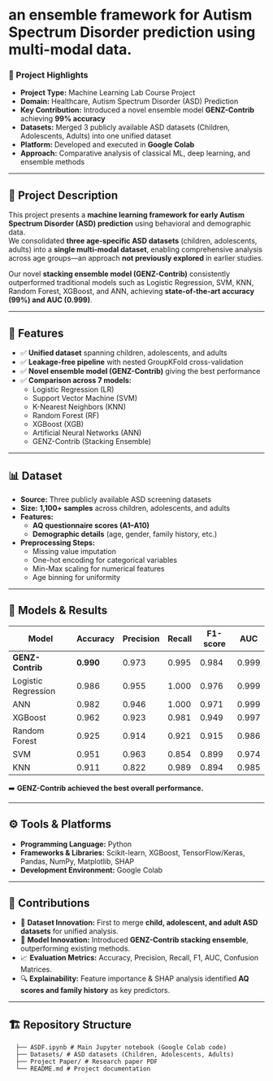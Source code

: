 # an ensemble framework for Autism Spectrum Disorder prediction using multi-modal data.

### 📌 Project Highlights
- **Project Type:** Machine Learning Lab Course Project  
- **Domain:** Healthcare, Autism Spectrum Disorder (ASD) Prediction  
- **Key Contribution:** Introduced a novel ensemble model **GENZ-Contrib** achieving **99% accuracy**  
- **Datasets:** Merged 3 publicly available ASD datasets (Children, Adolescents, Adults) into one unified dataset  
- **Platform:** Developed and executed in **Google Colab**  
- **Approach:** Comparative analysis of classical ML, deep learning, and ensemble methods  

---

## 📝 Project Description
This project presents a **machine learning framework for early Autism Spectrum Disorder (ASD) prediction** using behavioral and demographic data.  
We consolidated **three age-specific ASD datasets** (children, adolescents, adults) into a **single multi-modal dataset**, enabling comprehensive analysis across age groups—an approach **not previously explored** in earlier studies.  

Our novel **stacking ensemble model (GENZ-Contrib)** consistently outperformed traditional models such as Logistic Regression, SVM, KNN, Random Forest, XGBoost, and ANN, achieving **state-of-the-art accuracy (99%) and AUC (0.999)**.

---

## 🚀 Features
- ✅ **Unified dataset** spanning children, adolescents, and adults  
- ✅ **Leakage-free pipeline** with nested GroupKFold cross-validation  
- ✅ **Novel ensemble model (GENZ-Contrib)** giving the best performance  
- ✅ **Comparison across 7 models:**  
  - Logistic Regression (LR)  
  - Support Vector Machine (SVM)  
  - K-Nearest Neighbors (KNN)  
  - Random Forest (RF)  
  - XGBoost (XGB)  
  - Artificial Neural Networks (ANN)  
  - GENZ-Contrib (Stacking Ensemble)  

---

## 📊 Dataset
- **Source:** Three publicly available ASD screening datasets  
- **Size:** **1,100+ samples** across children, adolescents, and adults  
- **Features:**  
  - **AQ questionnaire scores (A1–A10)**  
  - **Demographic details** (age, gender, family history, etc.)  
- **Preprocessing Steps:**  
  - Missing value imputation  
  - One-hot encoding for categorical variables  
  - Min-Max scaling for numerical features  
  - Age binning for uniformity  

---

## 🧠 Models & Results
| Model              | Accuracy | Precision | Recall | F1-score | AUC  |
|---------------------|----------|-----------|--------|----------|------|
| **GENZ-Contrib**   | **0.990**| 0.973     | 0.995  | 0.984    | 0.999|
| Logistic Regression | 0.986    | 0.955     | 1.000  | 0.976    | 0.999|
| ANN                | 0.982    | 0.946     | 1.000  | 0.971    | 0.999|
| XGBoost            | 0.962    | 0.923     | 0.981  | 0.949    | 0.997|
| Random Forest      | 0.925    | 0.914     | 0.921  | 0.915    | 0.986|
| SVM                | 0.951    | 0.963     | 0.854  | 0.899    | 0.974|
| KNN                | 0.911    | 0.822     | 0.989  | 0.894    | 0.985|

➡️ **GENZ-Contrib achieved the best overall performance.**

---

## ⚙️ Tools & Platforms
- **Programming Language:** Python  
- **Frameworks & Libraries:** Scikit-learn, XGBoost, TensorFlow/Keras, Pandas, NumPy, Matplotlib, SHAP  
- **Development Environment:** Google Colab  

---

## 📌 Contributions
- 📂 **Dataset Innovation:** First to merge **child, adolescent, and adult ASD datasets** for unified analysis.  
- 🤖 **Model Innovation:** Introduced **GENZ-Contrib stacking ensemble**, outperforming existing methods.  
- 📈 **Evaluation Metrics:** Accuracy, Precision, Recall, F1, AUC, Confusion Matrices.  
- 🔍 **Explainability:** Feature importance & SHAP analysis identified **AQ scores and family history** as key predictors.  

---

## 🏗️ Repository Structure
      ├── ASDF.ipynb # Main Jupyter notebook (Google Colab code)
      ├── Datasets/ # ASD datasets (Children, Adolescents, Adults)
      ├── Project Paper/ # Research paper PDF
      └── README.md # Project documentation
